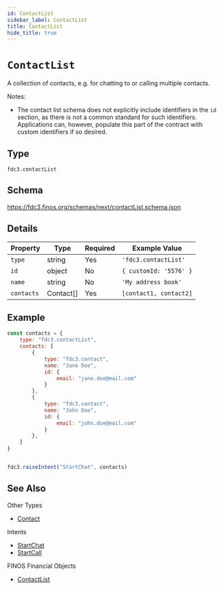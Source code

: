 ```yaml
---
id: ContactList
sidebar_label: ContactList
title: ContactList
hide_title: true
---
```

# `ContactList`

A collection of contacts, e.g. for chatting to or calling multiple contacts.

Notes:

- The contact list schema does not explicitly include identifiers in the `id` section, as there
is not a common standard for such identifiers. Applications can, however, populate
this part of the contract with custom identifiers if so desired.

## Type

`fdc3.contactList`

## Schema

https://fdc3.finos.org/schemas/next/contactList.schema.json

## Details

| Property    | Type      | Required | Example Value          |
|-------------|-----------|----------|------------------------|
| `type`      | string    | Yes      | `'fdc3.contactList'`   |
| `id`        | object    | No       | `{ customId: '5576' }` |
| `name`      | string    | No       | `'My address book'`    |
| `contacts`  | Contact[] | Yes      | `[contact1, contact2]` |

## Example

```js
const contacts = {
    type: "fdc3.contactList",
    contacts: [
        {
            type: "fdc3.contact",
            name: "Jane Doe",
            id: {
                email: "jane.doe@mail.com"
            }
        },
        {
            type: "fdc3.contact",
            name: "John Doe",
            id: {
                email: "john.doe@mail.com"
            }
        },
    ]
}


fdc3.raiseIntent("StartChat", contacts)
```

## See Also

Other Types
- [Contact](Contact)

Intents
- [StartChat](../../intents/ref/StartChat)
- [StartCall](../../intents/ref/StartCall)

FINOS Financial Objects
- [ContactList](https://fo.finos.org/docs/objects/contactlist)